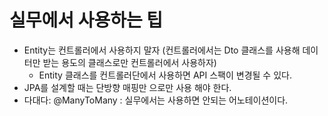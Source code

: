 # 실무에서 사용하는 팁
- Entity는 컨트롤러에서 사용하지 말자 (컨트롤러에서는 Dto 클래스를 사용해 데이터만 받는 용도의 클래스로만 컨트롤러에서 사용하자)
  - Entity 클래스를 컨트롤러단에서 사용하면 API 스팩이 변경될 수 있다.
- JPA를 설계할 때는 단방향 매핑만 으로만 사용 해야 한다.
- 다대다: @ManyToMany : 실무에서는 사용하면 안되는 어노테이션이다.
